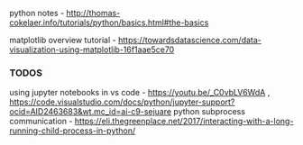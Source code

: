 python notes -  http://thomas-cokelaer.info/tutorials/python/basics.html#the-basics

matplotlib overview tutorial - https://towardsdatascience.com/data-visualization-using-matplotlib-16f1aae5ce70


### TODOS
using jupyter notebooks in vs code - https://youtu.be/_C0vbLV6WdA , https://code.visualstudio.com/docs/python/jupyter-support?ocid=AID2463683&wt.mc_id=ai-c9-sejuare
python subprocess communication - https://eli.thegreenplace.net/2017/interacting-with-a-long-running-child-process-in-python/
<!--stackedit_data:
eyJoaXN0b3J5IjpbMTg4MDIwMjgxMSwtMTI5MjQxNDc2OSwxNj
M1MDAxODY5LC0xOTM5MDQ3Njg3LDE5MjEwMDgyMiwtMzUyOTIx
NjAsMTE5MDQ4MDk1MCwtMTQ2OTc5NjgzN119
-->